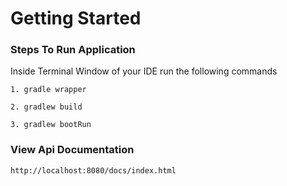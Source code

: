 # Getting Started


### Steps To Run Application

Inside Terminal Window of your IDE run the following commands

    1. gradle wrapper

    2. gradlew build

    3. gradlew bootRun


### View Api Documentation

    http://localhost:8080/docs/index.html


